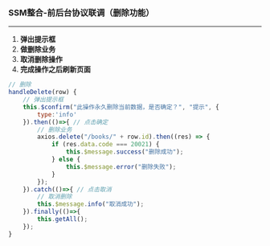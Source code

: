 ### SSM整合-前后台协议联调（删除功能）

----------------

1. **弹出提示框**
2. **做删除业务**
3. **取消删除操作**
4. **完成操作之后刷新页面**

```js
// 删除
handleDelete(row) {
    // 弹出提示框
    this.$confirm("此操作永久删除当前数据，是否确定？", "提示", {
        type:'info'
    }).then(()=>{ // 点击确定
        // 删除业务
        axios.delete("/books/" + row.id).then((res) => {
            if (res.data.code === 20021) {
                this.$message.success("删除成功");
            } else {
                this.$message.error("删除失败");
            }
        });
    }).catch(()=>{ // 点击取消
        // 取消删除
        this.$message.info("取消成功");
    }).finally(()=>{
        this.getAll();
    });
}
```

